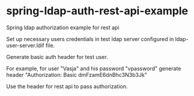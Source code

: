 # spring-ldap-auth-rest-api-example
Spring ldap authorization example for rest api

Set up necessary users credentials in test ldap server configured in ldap-user-server.ldif file.

Generate basic auth header for test user.

For example, for user "Vasja" and his password "vpassword" generate header "Authorization: Basic dmFzamE6dnBhc3N3b3Jk"

Use the header for rest api to pass authorization.  